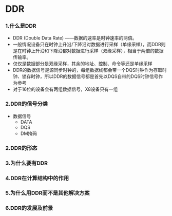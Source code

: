 # DDR

### 1.什么是DDR

- DDR (Double Data Rate) ——数据的速率是时钟速率的两倍。
- 一般情况设备只在时钟上升沿/下降沿对数据进行采样（单缘采样），而DDR则是在时钟上升沿和下降沿都对数据进行采样（双缘采样），相当于两倍的数据传输率。
- 仅仅是数据部分是双缘采样，其余的地址、控制、命令等还是单缘采样
- DDR的数据信号是源同步时钟的，每组数据线都会带一个DQS时钟作为存取时钟、锁存时钟，所以DDR的数据信号都是首先以DQS自带的DQS时钟信号作为参考
- 对于16位的设备会有两组数据信号，X8设备只有一组

### 2.DDR的信号分类

- 数据信号
  - DATA
  - DQS
  - DM掩码

### 2.DDR的形态

### 3.为什么要有DDR

### 4.DDR在计算结构中的作用

### 5.为什么用DDR而不是其他解决方案

### 6.DDR的发展及前景